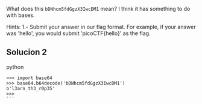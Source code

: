 What does this `bDNhcm5fdGgzX3IwcDM1` mean? I think it has something to do with bases.

Hints:
1.- Submit your answer in our flag format. For example, if your answer was 'hello', you would submit 'picoCTF{hello}' as the flag.
## Solucion 2
python

````
>>> import base64
>>> base64.b64decode('bDNhcm5fdGgzX3IwcDM1')
b'l3arn_th3_r0p35'
>>> 
```